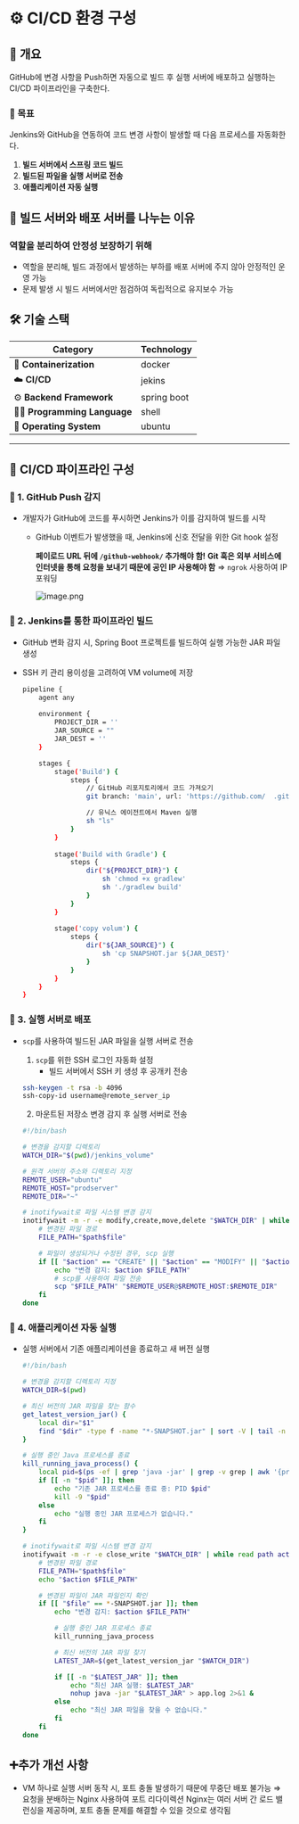 # ⚙️ CI/CD 환경 구성

## 🚩 개요
GitHub에 변경 사항을 Push하면 자동으로 빌드 후 실행 서버에 배포하고 실행하는 CI/CD 파이프라인을 구축한다.

### 🥅 목표
Jenkins와 GitHub을 연동하여 코드 변경 사항이 발생할 때 다음 프로세스를 자동화한다.

1. **빌드 서버에서 스프링 코드 빌드**
2. **빌드된 파일을 실행 서버로 전송**
3. **애플리케이션 자동 실행**

## 🚀 빌드 서버와 배포 서버를 나누는 이유

### 역할을 분리하여 안정성 보장하기 위해
- 역할을 분리해, 빌드 과정에서 발생하는 부하를 배포 서버에 주지 않아 안정적인 운영 가능
- 문제 발생 시 빌드 서버에서만 점검하여 독립적으로 유지보수 가능

## 🛠️ 기술 스택

| Category            | Technology          |
|---------------------|---------------------|
| 🐳 **Containerization** | docker             |
| ☁️ **CI/CD**            | jekins             |
| ⚙️ **Backend Framework** | spring boot        |
| 🧑‍💻 **Programming Language** | shell          |
| 🐧 **Operating System** | ubuntu             |

---

## 🔧 CI/CD 파이프라인 구성

### 📌 1. GitHub Push 감지
- 개발자가 GitHub에 코드를 푸시하면 Jenkins가 이를 감지하여 빌드를 시작
    - GitHub 이벤트가 발생했을 때, Jenkins에 신호 전달을 위한 Git hook 설정
        
        **페이로드 URL 뒤에 `/github-webhook/` 추가해야 함!**
        **Git 훅은 외부 서비스에 인터넷을 통해 요청을 보내기 때문에 공인 IP 사용해야 함**
        ⇒ `ngrok` 사용하여 IP 포워딩
        
        ![image.png](attachment:9c2dda43-d0f0-4d87-96cc-16bd02f04a27:image.png)

### 📌 2. Jenkins를 통한 파이프라인 빌드
- GitHub 변화 감지 시, Spring Boot 프로젝트를 빌드하여 실행 가능한 JAR 파일 생성
- SSH 키 관리 용이성을 고려하여 VM volume에 저장
    
    ```bash
    pipeline {
        agent any
        
        environment {
            PROJECT_DIR = ''
            JAR_SOURCE = ""
            JAR_DEST = ''
        }
    
        stages {
            stage('Build') {
                steps {
                    // GitHub 리포지토리에서 코드 가져오기
                    git branch: 'main', url: 'https://github.com/  .git'
    
                    // 유닉스 에이전트에서 Maven 실행
                    sh "ls"
                }
            }
            
            stage('Build with Gradle') {
                steps {
                    dir("${PROJECT_DIR}") {
                        sh 'chmod +x gradlew'
                        sh './gradlew build'
                    }
                }
            }
            
            stage('copy volum') {
                steps {
                    dir("${JAR_SOURCE}") {
                        sh 'cp SNAPSHOT.jar ${JAR_DEST}'
                    }
                }
            }
        }
    }
    ```

### 📌 3. 실행 서버로 배포
- `scp`를 사용하여 빌드된 JAR 파일을 실행 서버로 전송
    1. `scp`를 위한 SSH 로그인 자동화 설정
        - 빌드 서버에서 SSH 키 생성 후 공개키 전송
    
    ```bash
    ssh-keygen -t rsa -b 4096 
    ssh-copy-id username@remote_server_ip
    ```
    
    2. 마운트된 저장소 변경 감지 후 실행 서버로 전송
    
    ```bash
    #!/bin/bash
    
    # 변경을 감지할 디렉토리
    WATCH_DIR="$(pwd)/jenkins_volume"
    
    # 원격 서버의 주소와 디렉토리 지정
    REMOTE_USER="ubuntu"
    REMOTE_HOST="prodserver"
    REMOTE_DIR="~"
    
    # inotifywait로 파일 시스템 변경 감지
    inotifywait -m -r -e modify,create,move,delete "$WATCH_DIR" | while read path action file; do
        # 변경된 파일 경로
        FILE_PATH="$path$file"
    
        # 파일이 생성되거나 수정된 경우, scp 실행
        if [[ "$action" == "CREATE" || "$action" == "MODIFY" || "$action" == "MOVED_TO" ]]; then
            echo "변경 감지: $action $FILE_PATH"
            # scp를 사용하여 파일 전송
            scp "$FILE_PATH" "$REMOTE_USER@$REMOTE_HOST:$REMOTE_DIR"
        fi
    done
    ```

### 📌 4. 애플리케이션 자동 실행
- 실행 서버에서 기존 애플리케이션을 종료하고 새 버전 실행
    
    ```bash
    #!/bin/bash
    
    # 변경을 감지할 디렉토리 지정
    WATCH_DIR=$(pwd)
    
    # 최신 버전의 JAR 파일을 찾는 함수
    get_latest_version_jar() {
        local dir="$1"
        find "$dir" -type f -name "*-SNAPSHOT.jar" | sort -V | tail -n 1
    }
    
    # 실행 중인 Java 프로세스를 종료
    kill_running_java_process() {
        local pid=$(ps -ef | grep 'java -jar' | grep -v grep | awk '{print $2}')
        if [[ -n "$pid" ]]; then
            echo "기존 JAR 프로세스를 종료 중: PID $pid"
            kill -9 "$pid"
        else
            echo "실행 중인 JAR 프로세스가 없습니다."
        fi
    }
    
    # inotifywait로 파일 시스템 변경 감지
    inotifywait -m -r -e close_write "$WATCH_DIR" | while read path action file; do
        # 변경된 파일 경로
        FILE_PATH="$path$file"
        echo "$action $FILE_PATH"
    
        # 변경된 파일이 JAR 파일인지 확인
        if [[ "$file" == *-SNAPSHOT.jar ]]; then
            echo "변경 감지: $action $FILE_PATH"
    
            # 실행 중인 JAR 프로세스 종료
            kill_running_java_process
    
            # 최신 버전의 JAR 파일 찾기
            LATEST_JAR=$(get_latest_version_jar "$WATCH_DIR")
    
            if [[ -n "$LATEST_JAR" ]]; then
                echo "최신 JAR 실행: $LATEST_JAR"
                nohup java -jar "$LATEST_JAR" > app.log 2>&1 &
            else
                echo "최신 JAR 파일을 찾을 수 없습니다."
            fi
        fi
    done
    ```

## ➕추가 개선 사항

- VM 하나로 실행 서버 동작 시, 포트 충돌 발생하기 때문에 무중단 배포 불가능
⇒ 요청을 분배하는 Nginx 사용하여 포트 리다이렉션
  Nginx는 여러 서버 간 로드 밸런싱을 제공하며, 포트 충돌 문제를 해결할 수 있을 것으로 생각됨
